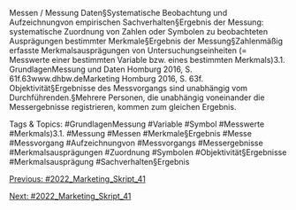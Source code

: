 Messen / Messung
Daten§Systematische Beobachtung und Aufzeichnungvon empirischen Sachverhalten§Ergebnis der Messung: systematische Zuordnung von Zahlen oder Symbolen zu beobachteten Ausprägungen bestimmter Merkmale§Ergebnis der Messung§Zahlenmäßig erfasste Merkmalsausprägungen von Untersuchungseinheiten (= Messwerte einer bestimmten Variable bzw. eines bestimmten Merkmals)3.1. GrundlagenMessung und Daten 
Homburg 2016, S. 61f.63www.dhbw.deMarketing
Homburg 2016, S. 63f.
Objektivität§Ergebnisse des Messvorgangs sind unabhängig vom Durchführenden.§Mehrere Personen, die unabhängig voneinander die Messergebnisse registrieren, kommen zum gleichen Ergebnis.

   Tags & Topics:
   #GrundlagenMessung
   #Variable
   #Symbol
   #Messwerte
   #Merkmals)3.1.
   #Messung
   #Messen
   #Merkmale§Ergebnis
   #Messe
   #Messvorgang
   #Aufzeichnungvon
   #Messvorgangs
   #Messergebnisse
   #Merkmalsausprägungen
   #Zuordnung
   #Symbolen
   #Objektivität§Ergebnisse
   #Merkmalsausprägung
   #Sachverhalten§Ergebnis

[Previous: #2022_Marketing_Skript_41](2022_Marketing_Skript_41.md)

[Next: #2022_Marketing_Skript_41](2022_Marketing_Skript_41.md)